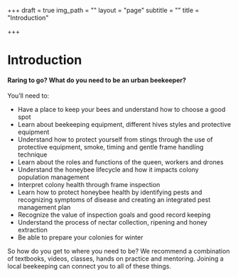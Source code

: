 +++
draft = true
img_path = ""
layout = "page"
subtitle = ""
title = "Introduction"

+++

# Introduction

#### Raring to go? What do you need to be an urban beekeeper?

You’ll need to:

* Have a place to keep your bees and understand how to choose a good spot
* Learn about beekeeping equipment, different hives styles and protective equipment
* Understand how to protect yourself from stings through the use of protective equipment, smoke, timing and gentle frame handling technique
* Learn about the roles and functions of the queen, workers and drones
* Understand the honeybee lifecycle and how it impacts colony population management
* Interpret colony health through frame inspection
* Learn how to protect honeybee health by identifying pests and recognizing symptoms of disease and creating an integrated pest management plan
* Recognize the value of inspection goals and good record keeping
* Understand the process of nectar collection, ripening and honey extraction
* Be able to prepare your colonies for winter

So how do you get to where you need to be? We recommend a combination of textbooks, videos, classes, hands on practice and mentoring. Joining a local beekeeping can connect you to all of these things.